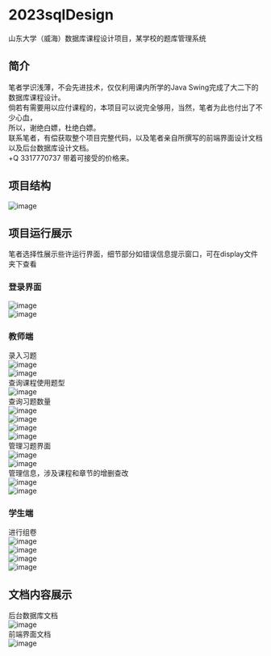 # 2023sqlDesign
山东大学（威海）数据库课程设计项目，某学校的题库管理系统
## 简介
笔者学识浅薄，不会先进技术，仅仅利用课内所学的Java Swing完成了大二下的数据库课程设计。  
倘若有需要用以应付课程的，本项目可以说完全够用，当然，笔者为此也付出了不少心血，  
所以，谢绝白嫖，杜绝白嫖。  
联系笔者，有偿获取整个项目完整代码，以及笔者亲自所撰写的前端界面设计文档以及后台数据库设计文档。  
+Q 3317770737 带着可接受的价格来。  
## 项目结构
![image](https://github.com/sqh4088/2023sqlDesign/blob/main/document/%E9%A1%B9%E7%9B%AE%E7%BB%93%E6%9E%84%E5%B1%95%E7%A4%BA.png)  
## 项目运行展示
笔者选择性展示些许运行界面，细节部分如错误信息提示窗口，可在display文件夹下查看  
### 登录界面  
![image](https://github.com/sqh4088/2023sqlDesign/blob/main/display/%E7%99%BB%E5%BD%95%E7%95%8C%E9%9D%A2.png)  
![image](https://github.com/sqh4088/2023sqlDesign/blob/main/display/%E6%95%99%E5%B8%88%E8%B4%A6%E5%8F%B7%E6%88%96%E5%AF%86%E7%A0%81%E9%94%99%E8%AF%AF.png)  
### 教师端
录入习题  
![image](https://github.com/sqh4088/2023sqlDesign/blob/main/display/teacher/Insert/%E6%8C%89%E7%AB%A0%E8%8A%82%E5%BD%95%E5%85%A5.png)  
![image](https://github.com/sqh4088/2023sqlDesign/blob/main/display/teacher/Insert/%E6%8C%89%E9%A2%98%E5%9E%8B%E5%BD%95%E5%85%A5.png)  
查询课程使用题型  
![image](https://github.com/sqh4088/2023sqlDesign/blob/main/display/teacher/SearchType/%E6%9F%A5%E8%AF%A2%E8%AF%BE%E7%A8%8B%E4%BD%BF%E7%94%A8%E9%A2%98%E5%9E%8B.png)  
查询习题数量  
![image](https://github.com/sqh4088/2023sqlDesign/blob/main/display/teacher/SearchQuantity/%E6%9F%A5%E8%AF%A2%E5%90%84%E9%A2%98%E5%9E%8B%E6%95%B0%E9%87%8F.png)  
![image](https://github.com/sqh4088/2023sqlDesign/blob/main/display/teacher/SearchQuantity/%E6%9F%A5%E8%AF%A2%E5%90%84%E7%AB%A0%E8%8A%82%E6%95%B0%E9%87%8F.png)  
![image](https://github.com/sqh4088/2023sqlDesign/blob/main/display/teacher/SearchQuantity/%E5%90%84%E7%AB%A0%E8%8A%82%E6%95%B0%E9%87%8F%E9%A5%BC%E7%8A%B6%E5%9B%BE.png)  
![image](https://github.com/sqh4088/2023sqlDesign/blob/main/display/teacher/SearchQuantity/%E5%90%84%E9%A2%98%E5%9E%8B%E6%95%B0%E9%87%8F%E6%9F%B1%E7%8A%B6%E5%9B%BE.png)  
管理习题界面  
![image](https://github.com/sqh4088/2023sqlDesign/blob/main/display/teacher/manageExercise/%E7%AE%A1%E7%90%86%E4%B9%A0%E9%A2%98%E7%95%8C%E9%9D%A2.png)  
![image](https://github.com/sqh4088/2023sqlDesign/blob/main/display/teacher/manageExercise/%E4%BF%AE%E6%94%B9%E4%B9%A0%E9%A2%98.png)  
管理信息，涉及课程和章节的增删查改  
![image](https://github.com/sqh4088/2023sqlDesign/blob/main/display/teacher/manageInformation/%E8%AF%BE%E7%A8%8B%E7%AE%A1%E7%90%86.png)  
![image](https://github.com/sqh4088/2023sqlDesign/blob/main/display/teacher/manageInformation/%E7%AB%A0%E8%8A%82%E7%AE%A1%E7%90%86.png)  
### 学生端
进行组卷  
![image](https://github.com/sqh4088/2023sqlDesign/blob/main/display/student/makeExam/%E7%BB%84%E5%8D%B7%E9%9C%80%E6%B1%82.png)  
![image](https://github.com/sqh4088/2023sqlDesign/blob/main/display/student/makeExam/%E8%AF%95%E5%8D%B7%E8%AF%A6%E6%83%85%E7%95%8C%E9%9D%A2.png)  
![image](https://github.com/sqh4088/2023sqlDesign/blob/main/display/student/makeExam/%E7%AD%94%E6%A1%88%E8%AF%A6%E6%83%85%E7%95%8C%E9%9D%A2.png)  
![image](https://github.com/sqh4088/2023sqlDesign/blob/main/display/student/makeExam/%E8%AF%95%E5%8D%B7%E5%AF%BC%E5%87%BA%E7%95%8C%E9%9D%A2.png)  
## 文档内容展示
后台数据库文档  
![image](https://github.com/sqh4088/2023sqlDesign/blob/main/document/%E5%90%8E%E5%8F%B0%E6%96%87%E6%A1%A3.png)  
前端界面文档  
![image](https://github.com/sqh4088/2023sqlDesign/blob/main/document/%E5%89%8D%E7%AB%AF%E6%96%87%E6%A1%A3.png)  
